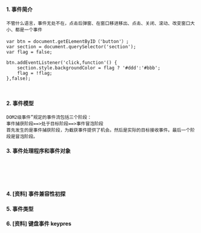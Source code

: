 #### 1.	事件简介
```
不管什么语言，事件无处不在，点击后弹窗、在窗口移进移出、点击、关闭、滚动、改变窗口大小、都是一个事件

var btn = document.getELementByID（'button'）;
var section = document.querySelector('section');
var flag = false;

btn.addEventListener('click,function'() {
    section.style.backgroundColor = flag ? '#ddd':'#bbb';
    flag = !flag;
},false);



```
#### 2.	事件模型
```
DOM2级事件”规定的事件流包括三个阶段：
事件捕获阶段==>处于目标阶段==>事件冒泡阶段
首先发生的是事件捕获阶段，为截获事件提供了机会。然后是实际的目标接收事件。最后一个阶段是冒泡阶段。
```




#### 3.	事件处理程序和事件对象
```





```
#### 4.	[资料] 事件兼容性初探

#### 5.	事件类型

#### 6.	 [资料] 键盘事件 keypres

